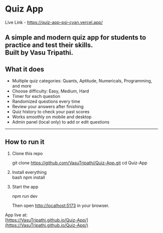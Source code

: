 
# Quiz App 

Live Link -  https://quiz-app-psi-cyan.vercel.app/

A simple and modern quiz app for students to practice and test their skills.  
Built by **Vasu Tripathi**.
---

##  What it does
- Multiple quiz categories: Quants, Aptitude, Numericals, Programming, and more
- Choose difficulty: Easy, Medium, Hard
- Timer for each question
- Randomized questions every time
- Review your answers after finishing
- Quiz history to check your past scores
- Works smoothly on mobile and desktop
- Admin panel (local only) to add or edit questions

---

##  How to run it
1. Clone this repo  
   
   git clone https://github.com/VasuTripathi/Quiz-App.git
   cd Quiz-App
   

2. Install everything  
   bash
   npm install


3. Start the app  
   
   npm run dev
   
   Then open [http://localhost:5173](http://localhost:5173) in your browser.

 App live at:  
[https://VasuTripathi.github.io/Quiz-App/](https://VasuTripathi.github.io/Quiz-App/)


